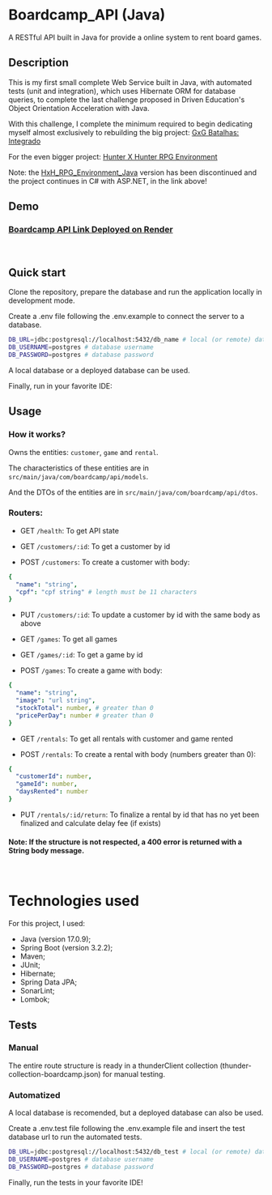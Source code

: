 # Boardcamp_API (Java)

A RESTful API built in Java for provide a online system to rent board games.

## Description

This is my first small complete Web Service built in Java, with automated tests (unit and integration), which uses Hibernate ORM for database queries, to complete the last challenge proposed in Driven Education's Object Orientation Acceleration with Java.

With this challenge, I complete the minimum required to begin dedicating myself almost exclusively to rebuilding the big project: [GxG Batalhas: Integrado](https://github.com/422UR4H/GxG-Batalhas-Integrado)

For the even bigger project: [Hunter X Hunter RPG Environment](https://github.com/422UR4H/HxH_RPG_Environment_AspNet_API)

Note: the [HxH_RPG_Environment_Java](https://github.com/422UR4H/HxH_RPG_Environment_Java_API) version has been discontinued and the project continues in C# with ASP.NET, in the link above!

## Demo

### [Boardcamp API Link Deployed on Render](https://boardcamp-java-api.onrender.com)

<br />

## Quick start

Clone the repository, prepare the database and run the application locally in development mode.

Create a .env file following the .env.example to connect the server to a database.

```bash
DB_URL=jdbc:postgresql://localhost:5432/db_name # local (or remote) database link
DB_USERNAME=postgres # database username
DB_PASSWORD=postgres # database password
```

A local database or a deployed database can be used.

Finally, run in your favorite IDE:

## Usage

### How it works?

Owns the entities: `customer`, `game` and `rental`.

The characteristics of these entities are in `src/main/java/com/boardcamp/api/models`.

And the DTOs of the entities are in `src/main/java/com/boardcamp/api/dtos`.

### Routers:

- GET `/health`: To get API state

- GET `/customers/:id`: To get a customer by id

- POST `/customers`: To create a customer with body:

```yml
{
  "name": "string",
  "cpf": "cpf string" # length must be 11 characters
}
```

- PUT `/customers/:id`: To update a customer by id with the same body as above

- GET `/games`: To get all games

- GET `/games/:id`: To get a game by id

- POST `/games`: To create a game with body:

```yml
{
  "name": "string",
  "image": "url string",
  "stockTotal": number, # greater than 0
  "pricePerDay": number # greater than 0
}
```

- GET `/rentals`: To get all rentals with customer and game rented

- POST `/rentals`: To create a rental with body (numbers greater than 0):

```yml
{
  "customerId": number,
  "gameId": number,
  "daysRented": number
}
```

- PUT `/rentals/:id/return`: To finalize a rental by id that has no yet been finalized and calculate delay fee (if exists)

#### Note: If the structure is not respected, a 400 error is returned with a String body message.

<br />

# Technologies used

For this project, I used:

- Java (version 17.0.9);
- Spring Boot (version 3.2.2);
- Maven;
- JUnit;
- Hibernate;
- Spring Data JPA;
- SonarLint;
- Lombok;

## Tests

### Manual

The entire route structure is ready in a thunderClient collection (thunder-collection-boardcamp.json) for manual testing.

### Automatized

A local database is recomended, but a deployed database can also be used.

Create a .env.test file following the .env.example file and insert the test database url to run the automated tests.

```bash
DB_URL=jdbc:postgresql://localhost:5432/db_test # local (or remote) database link
DB_USERNAME=postgres # database username
DB_PASSWORD=postgres # database password
```

Finally, run the tests in your favorite IDE!
